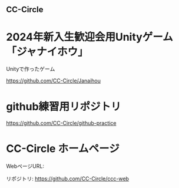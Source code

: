 ## CC-Circle

# 2024年新入生歓迎会用Unityゲーム「ジャナイホウ」

Unityで作ったゲーム

https://github.com/CC-Circle/Janaihou

# github練習用リポジトリ

https://github.com/CC-Circle/github-practice

# CC-Circle ホームページ

WebページURL:

リポジトリ: https://github.com/CC-Circle/ccc-web
